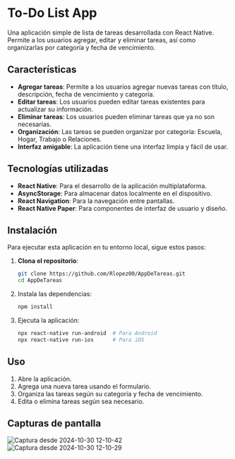 # To-Do List App

Una aplicación simple de lista de tareas desarrollada con React Native. Permite a los usuarios agregar, editar y eliminar tareas, así como organizarlas por categoría y fecha de vencimiento.

## Características

- **Agregar tareas**: Permite a los usuarios agregar nuevas tareas con título, descripción, fecha de vencimiento y categoría.
- **Editar tareas**: Los usuarios pueden editar tareas existentes para actualizar su información.
- **Eliminar tareas**: Los usuarios pueden eliminar tareas que ya no son necesarias.
- **Organización**: Las tareas se pueden organizar por categoría: Escuela, Hogar, Trabajo o Relaciones.
- **Interfaz amigable**: La aplicación tiene una interfaz limpia y fácil de usar.

## Tecnologías utilizadas

- **React Native**: Para el desarrollo de la aplicación multiplataforma.
- **AsyncStorage**: Para almacenar datos localmente en el dispositivo.
- **React Navigation**: Para la navegación entre pantallas.
- **React Native Paper**: Para componentes de interfaz de usuario y diseño.

## Instalación

Para ejecutar esta aplicación en tu entorno local, sigue estos pasos:

1. **Clona el repositorio**:

   ```bash
   git clone https://github.com/Rlopez00/AppDeTareas.git
   cd AppDeTareas

2. Instala las dependencias:

   ```bash
   npm install

3. Ejecuta la aplicación:


   ```bash
   npx react-native run-android  # Para Android
   npx react-native run-ios      # Para iOS
   
## Uso
1. Abre la aplicación.
2. Agrega una nueva tarea usando el formulario.
3. Organiza las tareas según su categoría y fecha de vencimiento.
4. Edita o elimina tareas según sea necesario.

## Capturas de pantalla

![Captura desde 2024-10-30 12-10-42](https://github.com/user-attachments/assets/37addfab-364f-4c4c-af42-d4462f707112)
![Captura desde 2024-10-30 12-10-29](https://github.com/user-attachments/assets/8c677d93-b35e-408b-b484-a81018996cf2)

